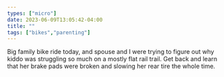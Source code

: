 ```yaml
---
types: ["micro"]
date: 2023-06-09T13:05:42-04:00
title: ""
tags: ["bikes","parenting"]
---
```

Big family bike ride today, and spouse and I were trying to figure out why kiddo was struggling so much on a mostly flat rail trail. Get back and learn that her brake pads were broken and slowing her rear tire the whole time.
